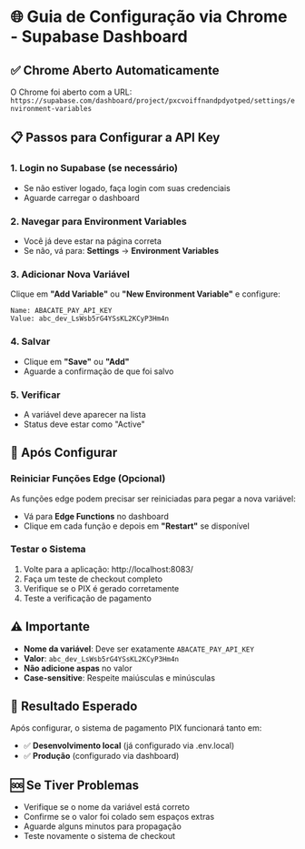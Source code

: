 # 🌐 Guia de Configuração via Chrome - Supabase Dashboard

## ✅ **Chrome Aberto Automaticamente**
O Chrome foi aberto com a URL: 
`https://supabase.com/dashboard/project/pxcvoiffnandpdyotped/settings/environment-variables`

## 📋 **Passos para Configurar a API Key**

### 1. **Login no Supabase** (se necessário)
- Se não estiver logado, faça login com suas credenciais
- Aguarde carregar o dashboard

### 2. **Navegar para Environment Variables**
- Você já deve estar na página correta
- Se não, vá para: **Settings** → **Environment Variables**

### 3. **Adicionar Nova Variável**
Clique em **"Add Variable"** ou **"New Environment Variable"** e configure:

```
Name: ABACATE_PAY_API_KEY
Value: abc_dev_LsWsb5rG4YSsKL2KCyP3Hm4n
```

### 4. **Salvar**
- Clique em **"Save"** ou **"Add"**
- Aguarde a confirmação de que foi salvo

### 5. **Verificar**
- A variável deve aparecer na lista
- Status deve estar como "Active"

## 🔄 **Após Configurar**

### Reiniciar Funções Edge (Opcional)
As funções edge podem precisar ser reiniciadas para pegar a nova variável:
- Vá para **Edge Functions** no dashboard
- Clique em cada função e depois em **"Restart"** se disponível

### Testar o Sistema
1. Volte para a aplicação: http://localhost:8083/
2. Faça um teste de checkout completo
3. Verifique se o PIX é gerado corretamente
4. Teste a verificação de pagamento

## ⚠️ **Importante**
- **Nome da variável**: Deve ser exatamente `ABACATE_PAY_API_KEY`
- **Valor**: `abc_dev_LsWsb5rG4YSsKL2KCyP3Hm4n`
- **Não adicione aspas** no valor
- **Case-sensitive**: Respeite maiúsculas e minúsculas

## 🎯 **Resultado Esperado**
Após configurar, o sistema de pagamento PIX funcionará tanto em:
- ✅ **Desenvolvimento local** (já configurado via .env.local)
- ✅ **Produção** (configurado via dashboard)

## 🆘 **Se Tiver Problemas**
- Verifique se o nome da variável está correto
- Confirme se o valor foi colado sem espaços extras
- Aguarde alguns minutos para propagação
- Teste novamente o sistema de checkout
